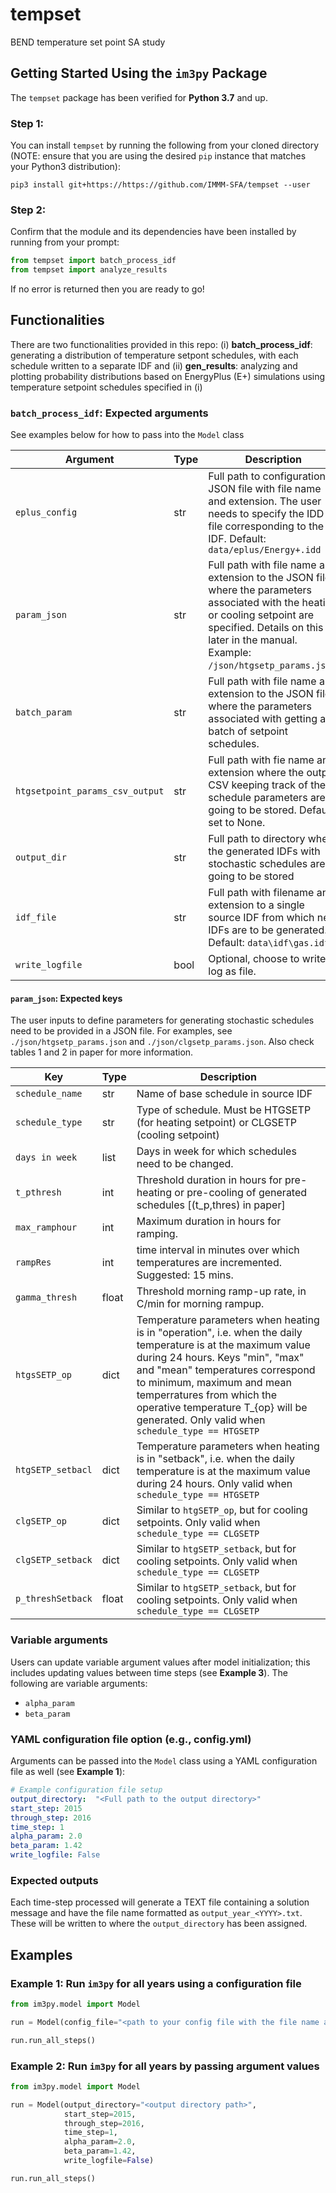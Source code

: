# tempset
BEND temperature set point SA study

## Getting Started Using the `im3py` Package
The `tempset` package has been verified for **Python 3.7** and up.

### Step 1:
You can install `tempset` by running the following from your cloned directory (NOTE: ensure that you are using the desired `pip` instance that matches your Python3 distribution):

`pip3 install git+https://https://github.com/IMMM-SFA/tempset --user`

### Step 2:
Confirm that the module and its dependencies have been installed by running from your prompt:

```python
from tempset import batch_process_idf
from tempset import analyze_results
```

If no error is returned then you are ready to go!

## Functionalities
There are two functionalities provided in this repo: (i) **batch_process_idf**: generating a distribution of temperature setpont schedules, with each schedule written to a separate IDF and (ii) **gen_results**: analyzing and plotting probability distributions based on EnergyPlus (E+) simulations using temperature setpoint schedules specified in (i)


### `batch_process_idf`: Expected arguments
See examples below for how to pass into the `Model` class

| Argument | Type | Description |
|----|----|----|
| `eplus_config` | str | Full path to configuration JSON file with file name and extension. The user needs to specify the IDD file corresponding to the IDF. Default: `data/eplus/Energy+.idd` |
| `param_json` | str| Full path with file name and extension to the JSON file where the parameters associated with the heating or cooling setpoint are specified. Details on this later in the manual. Example: `/json/htgsetp_params.json`.
| `batch_param` | str | Full path with file name and extension to the JSON file where the parameters associated with getting a batch of setpoint schedules. |
| `htgsetpoint_params_csv_output` | str | Full path with fie name and extension where the output CSV keeping track of the schedule parameters are going to be stored. Default set to None. |
| `output_dir` | str | Full path to directory where the generated IDFs with stochastic schedules are going to be stored |
| `idf_file` | str | Full path with filename and extension to a single source IDF from which new IDFs are to be generated. Default: `data\idf\gas.idf`. |
| `write_logfile` | bool | Optional, choose to write log as file. |



#### `param_json`: Expected keys

The user inputs to define parameters for generating stochastic schedules need to be provided in a JSON file. For examples, see `./json/htgsetp_params.json` and `./json/clgsetp_params.json`. Also check tables 1 and 2 in paper for more information.

| Key | Type | Description |
|----|----|----|
| `schedule_name` | str | Name of base schedule in source IDF  |
| `schedule_type` | str| Type of schedule. Must be HTGSETP (for heating setpoint) or CLGSETP (cooling setpoint)|
| `days in week` | list | Days in week for which schedules need to be changed. |
| `t_pthresh` | int | Threshold duration in hours for pre-heating or pre-cooling of generated schedules [(t_p,thres) in paper]|
| `max_ramphour` | int | Maximum duration in hours for ramping. |
| `rampRes` | int | time interval in minutes over which temperatures are incremented. Suggested: 15 mins. |
| `gamma_thresh` | float | Threshold morning ramp-up rate, in C/min for morning rampup. |
| `htgsSETP_op`| dict | Temperature parameters when heating is in "operation", i.e. when the daily temperature is at the maximum value during 24 hours. Keys "min", "max" and "mean" temperatures correspond to minimum, maximum  and mean temperratures from which the operative temperature T_{op} will be generated. Only valid when `schedule_type == HTGSETP`|
| `htgSETP_setbacl`| dict | Temperature parameters when heating is in "setback", i.e. when the daily temperature is at the maximum value during 24 hours. Only valid when `schedule_type == HTGSETP`|
| `clgSETP_op`| dict | Similar to `htgSETP_op`, but for cooling setpoints. Only valid when `schedule_type == CLGSETP`|
| `clgSETP_setback`| dict | Similar to `htgSETP_setback`, but for cooling setpoints. Only valid when `schedule_type == CLGSETP`|
| `p_threshSetback`| float | Similar to `htgSETP_setback`, but for cooling setpoints. Only valid when `schedule_type == CLGSETP`|

### Variable arguments
Users can update variable argument values after model initialization; this includes updating values between time steps (see **Example 3**).  The following are variable arguments:
- `alpha_param`
- `beta_param`

### YAML configuration file option (e.g., config.yml)
Arguments can be passed into the `Model` class using a YAML configuration file as well (see **Example 1**):

```yaml
# Example configuration file setup
output_directory:  "<Full path to the output directory>"
start_step: 2015
through_step: 2016
time_step: 1
alpha_param: 2.0
beta_param: 1.42
write_logfile: False
```

### Expected outputs
Each time-step processed will generate a TEXT file containing a solution message and have the file name formatted as `output_year_<YYYY>.txt`. These will be written to where the `output_directory` has been assigned.

## Examples

### Example 1:  Run `im3py` for all years using a configuration file
```python
from im3py.model import Model

run = Model(config_file="<path to your config file with the file name and extension.")

run.run_all_steps()
```

### Example 2:  Run `im3py` for all years by passing argument values
```python
from im3py.model import Model

run = Model(output_directory="<output directory path>",
            start_step=2015,
            through_step=2016,
            time_step=1,
            alpha_param=2.0,
            beta_param=1.42,
            write_logfile=False)

run.run_all_steps()
```
